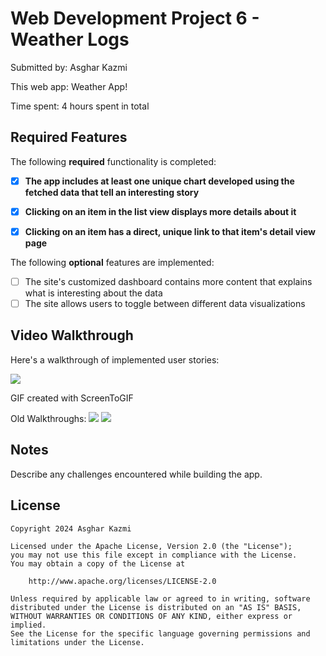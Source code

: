 # Web Development Project 6 - Weather Logs

Submitted by: Asghar Kazmi

This web app: Weather App!

Time spent: 4 hours spent in total

## Required Features

The following **required** functionality is completed:

- [X] **The app includes at least one unique chart developed using the fetched data that tell an interesting story**
- [X] **Clicking on an item in the list view displays more details about it**
- [X] **Clicking on an item has a direct, unique link to that item's detail view page**


The following **optional** features are implemented:

- [ ] The site's customized dashboard contains more content that explains what is interesting about the data
- [ ] The site allows users to toggle between different data visualizations

## Video Walkthrough



Here's a walkthrough of implemented user stories:

![](https://github.com/AsgharKazmi2005/WeatherLogs/blob/main/Weather3.gif)

<!-- Replace this with whatever GIF tool you used! -->
GIF created with ScreenToGIF

Old Walkthroughs:
![](https://github.com/AsgharKazmi2005/WeatherLogs/blob/main/Weather2.gif)
![](https://github.com/AsgharKazmi2005/WeatherLogs/blob/main/Weather.gif)

## Notes
Describe any challenges encountered while building the app.

## License

    Copyright 2024 Asghar Kazmi

    Licensed under the Apache License, Version 2.0 (the "License");
    you may not use this file except in compliance with the License.
    You may obtain a copy of the License at

        http://www.apache.org/licenses/LICENSE-2.0

    Unless required by applicable law or agreed to in writing, software
    distributed under the License is distributed on an "AS IS" BASIS,
    WITHOUT WARRANTIES OR CONDITIONS OF ANY KIND, either express or implied.
    See the License for the specific language governing permissions and
    limitations under the License.
